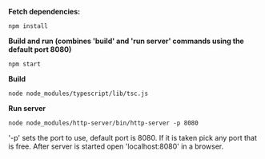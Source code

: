 **Fetch dependencies:**
```
npm install
```

**Build and run (combines 'build' and 'run server' commands using the default port 8080)**
```
npm start
```

**Build**
```
node node_modules/typescript/lib/tsc.js
```

**Run server**
```
node node_modules/http-server/bin/http-server -p 8080
```

'-p' sets the port to use, default port is 8080. If it is taken pick any port that is free. 
After server is started open 'localhost:8080' in a browser.